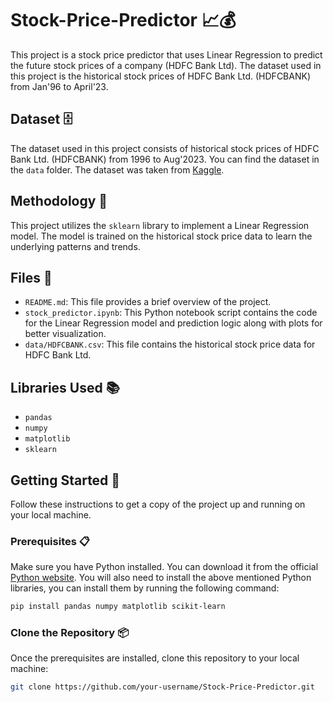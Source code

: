 # Stock-Price-Predictor 📈💰

This project is a stock price predictor that uses Linear Regression to predict the future stock prices of a company (HDFC Bank Ltd). The dataset used in this project is the historical stock prices of HDFC Bank Ltd. (HDFCBANK) from Jan'96 to April'23.

## Dataset 🗄️

The dataset used in this project consists of historical stock prices of HDFC Bank Ltd. (HDFCBANK) from 1996 to Aug'2023. You can find the dataset in the `data` folder. The dataset was taken from [Kaggle](https://www.kaggle.com/datasets/gianetan/hdfc-bank-stock-market-data-jan-96july-22).

## Methodology 🧮

This project utilizes the `sklearn` library to implement a Linear Regression model. The model is trained on the historical stock price data to learn the underlying patterns and trends.

## Files 📁

- `README.md`: This file provides a brief overview of the project.
- `stock_predictor.ipynb`: This Python notebook script contains the code for the Linear Regression model and prediction logic along with plots for better visualization.
- `data/HDFCBANK.csv`: This file contains the historical stock price data for HDFC Bank Ltd.

## Libraries Used 📚

- `pandas`
- `numpy`
- `matplotlib`
- `sklearn`

## Getting Started 🚀

Follow these instructions to get a copy of the project up and running on your local machine.

### Prerequisites 📋

Make sure you have Python installed. You can download it from the official [Python website](https://www.python.org/downloads/). You will also need to install the above mentioned Python libraries, you can install them by running the following command:

```bash
pip install pandas numpy matplotlib scikit-learn
```

### Clone the Repository 📦

Once the prerequisites are installed, clone this repository to your local machine:

```bash
git clone https://github.com/your-username/Stock-Price-Predictor.git
```

